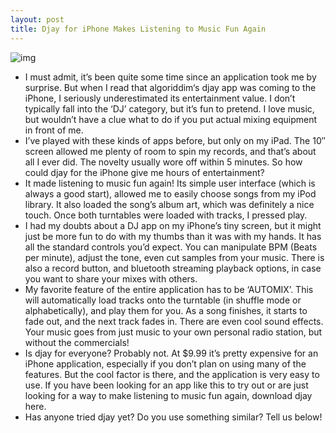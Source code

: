 ```yaml
---
layout: post
title: Djay for iPhone Makes Listening to Music Fun Again
---
```

![img](http://media.idownloadblog.com/wp-content/uploads/2011/03/djay.png)
* I must admit, it’s been quite some time since an application took me by surprise. But when I read that algoriddim‘s djay app was coming to the iPhone, I seriously underestimated its entertainment value. I don’t typically fall into the ‘DJ’ category, but it’s fun to pretend. I love music, but wouldn’t have a clue what to do if you put actual mixing equipment in front of me.
* I’ve played with these kinds of apps before, but only on my iPad. The 10″ screen allowed me plenty of room to spin my records, and that’s about all I ever did. The novelty usually wore off within 5 minutes. So how could djay for the iPhone give me hours of entertainment?
* It made listening to music fun again! Its simple user interface (which is always a good start), allowed me to easily choose songs from my iPod library. It also loaded the song’s album art, which was definitely a nice touch. Once both turntables were loaded with tracks, I pressed play.
* I had my doubts about a DJ app on my iPhone’s tiny screen, but it might just be more fun to do with my thumbs than it was with my hands. It has all the standard controls you’d expect. You can manipulate BPM (Beats per minute), adjust the tone, even cut samples from your music. There is also a record button, and bluetooth streaming playback options, in case you want to share your mixes with others.
* My favorite feature of the entire application has to be ‘AUTOMIX’. This will automatically load tracks onto the turntable (in shuffle mode or alphabetically), and play them for you. As a song finishes, it starts to fade out, and the next track fades in. There are even cool sound effects. Your music goes from just music to your own personal radio station, but without the commercials!
* Is djay for everyone? Probably not. At $9.99 it’s pretty expensive for an iPhone application, especially if you don’t plan on using many of the features. But the cool factor is there, and the application is very easy to use. If you have been looking for an app like this to try out or are just looking for a way to make listening to music fun again, download djay here.
* Has anyone tried djay yet? Do you use something similar? Tell us below!

